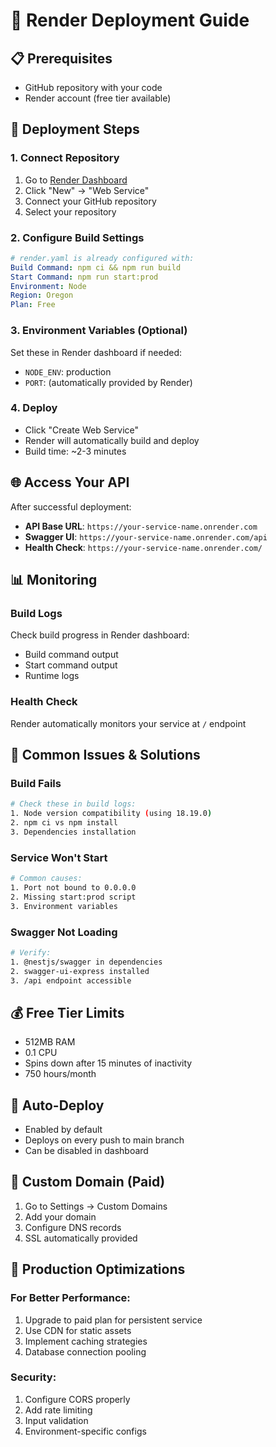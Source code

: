 # 🚀 Render Deployment Guide

## 📋 Prerequisites
- GitHub repository with your code
- Render account (free tier available)

## 🔧 Deployment Steps

### 1. Connect Repository
1. Go to [Render Dashboard](https://dashboard.render.com/)
2. Click "New" → "Web Service"
3. Connect your GitHub repository
4. Select your repository

### 2. Configure Build Settings
```yaml
# render.yaml is already configured with:
Build Command: npm ci && npm run build
Start Command: npm run start:prod
Environment: Node
Region: Oregon
Plan: Free
```

### 3. Environment Variables (Optional)
Set these in Render dashboard if needed:
- `NODE_ENV`: production
- `PORT`: (automatically provided by Render)

### 4. Deploy
- Click "Create Web Service"
- Render will automatically build and deploy
- Build time: ~2-3 minutes

## 🌐 Access Your API

After successful deployment:
- **API Base URL**: `https://your-service-name.onrender.com`
- **Swagger UI**: `https://your-service-name.onrender.com/api`
- **Health Check**: `https://your-service-name.onrender.com/`

## 📊 Monitoring

### Build Logs
Check build progress in Render dashboard:
- Build command output
- Start command output
- Runtime logs

### Health Check
Render automatically monitors your service at `/` endpoint

## 🐛 Common Issues & Solutions

### Build Fails
```bash
# Check these in build logs:
1. Node version compatibility (using 18.19.0)
2. npm ci vs npm install
3. Dependencies installation
```

### Service Won't Start
```bash
# Common causes:
1. Port not bound to 0.0.0.0
2. Missing start:prod script
3. Environment variables
```

### Swagger Not Loading
```bash
# Verify:
1. @nestjs/swagger in dependencies
2. swagger-ui-express installed
3. /api endpoint accessible
```

## 💰 Free Tier Limits
- 512MB RAM
- 0.1 CPU
- Spins down after 15 minutes of inactivity
- 750 hours/month

## 🔄 Auto-Deploy
- Enabled by default
- Deploys on every push to main branch
- Can be disabled in dashboard

## 📝 Custom Domain (Paid)
1. Go to Settings → Custom Domains
2. Add your domain
3. Configure DNS records
4. SSL automatically provided

## 🚀 Production Optimizations

### For Better Performance:
1. Upgrade to paid plan for persistent service
2. Use CDN for static assets
3. Implement caching strategies
4. Database connection pooling

### Security:
1. Configure CORS properly
2. Add rate limiting
3. Input validation
4. Environment-specific configs 